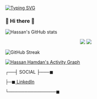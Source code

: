 [![Typing SVG](https://readme-typing-svg.herokuapp.com?multiline=true&width=500&lines=Full-Stack+Web+and+App+Developer.++++++++++)](https://git.io/typing-svg)


###  🎷 Hi there 👋 


![Hassan's GitHub stats](https://github-readme-stats.vercel.app/api?username=HassanHamdanDev&show_icons=true&theme=tokyonight)

<!-- [![Top Langs](https://github-readme-stats.vercel.app/api/top-langs/?username=HassanHamdanDev&layout=compact&theme=dracula&card_width=600)](https://github.com/anuraghazra/github-readme-stats) -->
<p align="center">
 <img src = "[https://github.com/anuraghazra/github-readme-stats](https://github-readme-stats.vercel.app/api?username=HassanHamdanDev&show_icons=true&theme=tokyonight)"/>
  <img src = "https://github-readme-stats.vercel.app/api/top-langs/?username=HassanHamdanDev&langs_count=8&layout=compact&theme=tokyonight&include_all_commits=true">
</p>

![GitHub Streak](https://github-readme-streak-stats.herokuapp.com?user=HassanHamdanDev&theme=neon-palenight&hide_border=true)

<a href="https://github.com/HassanHamdanDev/HassanHamdanDev">
  <img alt="Hassan Hamdan's Activity Graph" src="https://activity-graph.herokuapp.com/graph?username=HassanHamdanDev&bg_color=22222E&color=DDDD66&line=00FFFF&point=0000FF&hide_title=true"/>
</a>

┌──┤ SOCIAL ├───◼

├─◼<a href="https://www.linkedin.com/in/hassan-hamdan-1a6a16155/"> LinkedIn </a>

└───────────────◼

<!--
**HassanHamdanDev/HassanHamdanDev** is a ✨ _special_ ✨ repository because its `README.md` (this file) appears on your GitHub profile.

Here are some ideas to get you started:

- 🔭 I’m currently working on ...
- 🌱 I’m currently learning ...
- 👯 I’m looking to collaborate on ...
- 🤔 I’m looking for help with ...
- 💬 Ask me about ...
- 📫 How to reach me: ...
- 😄 Pronouns: ...
- ⚡ Fun fact: ...
-->
